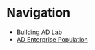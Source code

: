 
# Navigation
- [Building AD Lab](https://github.com/krooth/lazy-AD/blob/main/Active%20Directory%20Lab%20Build/Building%20AD%20Lab.md)
- [AD Enterprise Population](https://github.com/krooth/lazy-AD/blob/main/Active%20Directory%20Lab%20Build/AD%20Enterprise%20Population.md)


